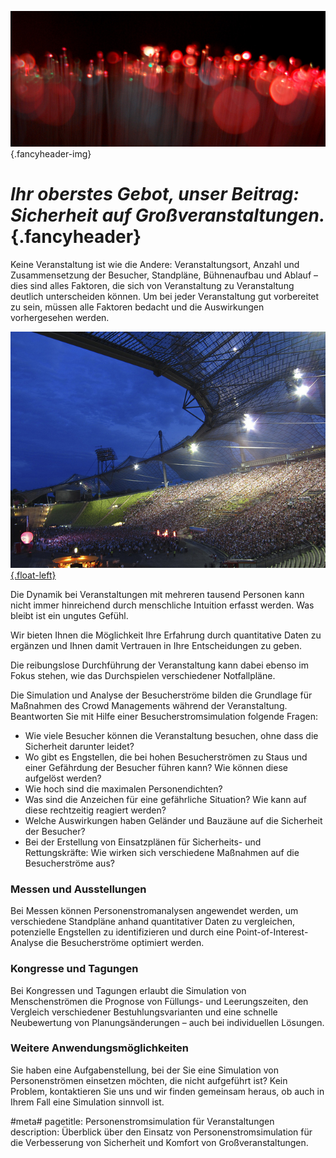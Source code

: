 ![](/img/accurate-bild-start.jpg) {.fancyheader-img}
# *Ihr oberstes Gebot, unser Beitrag: Sicherheit auf Großveranstaltungen.* {.fancyheader}

Keine Veranstaltung ist wie die Andere:
Veranstaltungsort, Anzahl und Zusammensetzung der Besucher, Standpläne, Bühnenaufbau und Ablauf – dies sind alles  Faktoren, die sich von Veranstaltung zu Veranstaltung deutlich unterscheiden können.
Um bei jeder Veranstaltung gut vorbereitet zu sein, müssen alle Faktoren bedacht und die Auswirkungen vorhergesehen werden.

[![Public Viewing im Olympiastadium, EM2012 - ITA-DEU, by Ole.Pophal on Flickr (CC BY-SA 2.0)](/img/public_viewing_olympiastadion_by_Ole_Pophal_on_flickr.jpg) {.float-left}](https://www.flickr.com/photos/olepophal/7466279868)

Die Dynamik bei Veranstaltungen mit mehreren tausend Personen kann nicht immer hinreichend durch menschliche Intuition erfasst werden. Was bleibt ist ein ungutes Gefühl.

Wir bieten Ihnen die Möglichkeit Ihre Erfahrung durch quantitative Daten zu ergänzen und Ihnen damit Vertrauen in Ihre Entscheidungen zu geben.

Die reibungslose Durchführung der Veranstaltung kann dabei ebenso im Fokus stehen, wie das Durchspielen verschiedener Notfallpläne.

Die Simulation und Analyse der Besucherströme bilden die Grundlage für Maßnahmen des Crowd Managements während der Veranstaltung.
Beantworten Sie mit Hilfe einer Besucherstromsimulation folgende Fragen:

- Wie viele Besucher können die Veranstaltung besuchen, ohne dass die Sicherheit darunter leidet?
- Wo gibt es Engstellen, die bei hohen Besucherströmen zu Staus und einer Gefährdung der Besucher führen kann? Wie können diese aufgelöst werden?
- Wie hoch sind die maximalen Personendichten?
- Was sind die Anzeichen für eine gefährliche Situation? Wie kann auf diese rechtzeitig reagiert werden?
- Welche Auswirkungen haben Geländer und Bauzäune auf die Sicherheit der Besucher?
- Bei der Erstellung von Einsatzplänen für Sicherheits- und Rettungskräfte: Wie wirken sich verschiedene Maßnahmen auf die Besucherströme aus?


### Messen und Ausstellungen

Bei Messen können Personenstromanalysen angewendet werden, um verschiedene Standpläne anhand quantitativer Daten zu vergleichen, potenzielle Engstellen zu identifizieren und durch eine Point-of-Interest-Analyse die Besucherströme optimiert werden.


### Kongresse und Tagungen

Bei Kongressen und Tagungen erlaubt die Simulation von Menschenströmen die Prognose von Füllungs- und Leerungszeiten, den Vergleich verschiedener Bestuhlungsvarianten und eine schnelle Neubewertung von Planungsänderungen – auch bei individuellen Lösungen.


### Weitere Anwendungsmöglichkeiten

Sie haben eine Aufgabenstellung, bei der Sie eine Simulation von Personenströmen einsetzen möchten, die nicht aufgeführt ist?
Kein Problem, kontaktieren Sie uns und wir finden gemeinsam heraus, ob auch in Ihrem Fall eine Simulation sinnvoll ist.


#meta#
pagetitle: Personenstromsimulation für Veranstaltungen
description: Überblick über den Einsatz von Personenstromsimulation für die Verbesserung von Sicherheit und Komfort von Großveranstaltungen.

